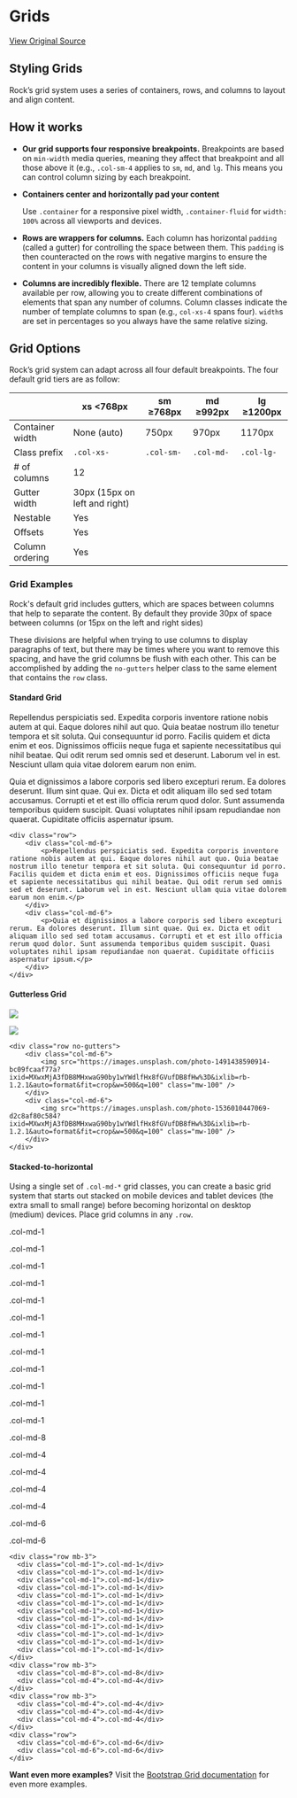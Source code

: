 # Grids
[View Original Source](https://community.rockrms.com/styling/layout/grids)

Styling Grids
-------------

Rock’s grid system uses a series of containers, rows, and columns to layout and align content.

How it works
------------

*   **Our grid supports four responsive breakpoints.** Breakpoints are based on `min-width` media queries, meaning they affect that breakpoint and all those above it (e.g., `.col-sm-4` applies to `sm`, `md`, and `lg`. This means you can control column sizing by each breakpoint.
*   **Containers center and horizontally pad your content**
    
    Use `.container` for a responsive pixel width, `.container-fluid` for `width: 100%` across all viewports and devices.
    
*   **Rows are wrappers for columns.** Each column has horizontal `padding` (called a gutter) for controlling the space between them. This `padding` is then counteracted on the rows with negative margins to ensure the content in your columns is visually aligned down the left side.
    
*   **Columns are incredibly flexible.** There are 12 template columns available per row, allowing you to create different combinations of elements that span any number of columns. Column classes indicate the number of template columns to span (e.g., `col-xs-4` spans four). `width`s are set in percentages so you always have the same relative sizing.
    

Grid Options
------------

Rock’s grid system can adapt across all four default breakpoints. The four default grid tiers are as follow:

|  | **xs** <768px | **sm** ≥768px | **md** ≥992px | **lg** ≥1200px |
| --- | --- | --- | --- | --- |
| Container width | None (auto) | 750px | 970px | 1170px |
| Class prefix | `.col-xs-` | `.col-sm-` | `.col-md-` | `.col-lg-` |
| \# of columns | 12 |
| Gutter width | 30px (15px on left and right) |
| Nestable | Yes |
| Offsets | Yes |
| Column ordering | Yes |

### Grid Examples

Rock's default grid includes gutters, which are spaces between columns that help to separate the content. By default they provide 30px of space between columns (or 15px on the left and right sides)

These divisions are helpful when trying to use columns to display paragraphs of text, but there may be times where you want to remove this spacing, and have the grid columns be flush with each other. This can be accomplished by adding the `no-gutters` helper class to the same element that contains the `row` class.

#### Standard Grid

Repellendus perspiciatis sed. Expedita corporis inventore ratione nobis autem at qui. Eaque dolores nihil aut quo. Quia beatae nostrum illo tenetur tempora et sit soluta. Qui consequuntur id porro. Facilis quidem et dicta enim et eos. Dignissimos officiis neque fuga et sapiente necessitatibus qui nihil beatae. Qui odit rerum sed omnis sed et deserunt. Laborum vel in est. Nesciunt ullam quia vitae dolorem earum non enim.

Quia et dignissimos a labore corporis sed libero excepturi rerum. Ea dolores deserunt. Illum sint quae. Qui ex. Dicta et odit aliquam illo sed sed totam accusamus. Corrupti et et est illo officia rerum quod dolor. Sunt assumenda temporibus quidem suscipit. Quasi voluptates nihil ipsam repudiandae non quaerat. Cupiditate officiis aspernatur ipsum.

```
<div class="row">
    <div class="col-md-6">
        <p>Repellendus perspiciatis sed. Expedita corporis inventore ratione nobis autem at qui. Eaque dolores nihil aut quo. Quia beatae nostrum illo tenetur tempora et sit soluta. Qui consequuntur id porro. Facilis quidem et dicta enim et eos. Dignissimos officiis neque fuga et sapiente necessitatibus qui nihil beatae. Qui odit rerum sed omnis sed et deserunt. Laborum vel in est. Nesciunt ullam quia vitae dolorem earum non enim.</p>
    </div>
    <div class="col-md-6">
        <p>Quia et dignissimos a labore corporis sed libero excepturi rerum. Ea dolores deserunt. Illum sint quae. Qui ex. Dicta et odit aliquam illo sed sed totam accusamus. Corrupti et et est illo officia rerum quod dolor. Sunt assumenda temporibus quidem suscipit. Quasi voluptates nihil ipsam repudiandae non quaerat. Cupiditate officiis aspernatur ipsum.</p>
    </div>
</div>
```

#### Gutterless Grid

![](https://images.unsplash.com/photo-1491438590914-bc09fcaaf77a?ixid=MXwxMjA3fDB8MHxwaG90by1wYWdlfHx8fGVufDB8fHw%3D&ixlib=rb-1.2.1&auto=format&fit=crop&w=500&q=100)

![](https://images.unsplash.com/photo-1536010447069-d2c8af80c584?ixid=MXwxMjA3fDB8MHxwaG90by1wYWdlfHx8fGVufDB8fHw%3D&ixlib=rb-1.2.1&auto=format&fit=crop&w=500&q=100)

```
<div class="row no-gutters">
    <div class="col-md-6">
        <img src="https://images.unsplash.com/photo-1491438590914-bc09fcaaf77a?ixid=MXwxMjA3fDB8MHxwaG90by1wYWdlfHx8fGVufDB8fHw%3D&ixlib=rb-1.2.1&auto=format&fit=crop&w=500&q=100" class="mw-100" />
    </div>
    <div class="col-md-6">
        <img src="https://images.unsplash.com/photo-1536010447069-d2c8af80c584?ixid=MXwxMjA3fDB8MHxwaG90by1wYWdlfHx8fGVufDB8fHw%3D&ixlib=rb-1.2.1&auto=format&fit=crop&w=500&q=100" class="mw-100" />
    </div>
</div>
```

#### Stacked-to-horizontal

Using a single set of `.col-md-*` grid classes, you can create a basic grid system that starts out stacked on mobile devices and tablet devices (the extra small to small range) before becoming horizontal on desktop (medium) devices. Place grid columns in any `.row`.

.col-md-1

.col-md-1

.col-md-1

.col-md-1

.col-md-1

.col-md-1

.col-md-1

.col-md-1

.col-md-1

.col-md-1

.col-md-1

.col-md-1

.col-md-8

.col-md-4

.col-md-4

.col-md-4

.col-md-4

.col-md-6

.col-md-6

```
<div class="row mb-3">
  <div class="col-md-1">.col-md-1</div>
  <div class="col-md-1">.col-md-1</div>
  <div class="col-md-1">.col-md-1</div>
  <div class="col-md-1">.col-md-1</div>
  <div class="col-md-1">.col-md-1</div>
  <div class="col-md-1">.col-md-1</div>
  <div class="col-md-1">.col-md-1</div>
  <div class="col-md-1">.col-md-1</div>
  <div class="col-md-1">.col-md-1</div>
  <div class="col-md-1">.col-md-1</div>
  <div class="col-md-1">.col-md-1</div>
  <div class="col-md-1">.col-md-1</div>
</div>
<div class="row mb-3">
  <div class="col-md-8">.col-md-8</div>
  <div class="col-md-4">.col-md-4</div>
</div>
<div class="row mb-3">
  <div class="col-md-4">.col-md-4</div>
  <div class="col-md-4">.col-md-4</div>
  <div class="col-md-4">.col-md-4</div>
</div>
<div class="row">
  <div class="col-md-6">.col-md-6</div>
  <div class="col-md-6">.col-md-6</div>
</div>
```

**Want even more examples?** Visit the [Bootstrap Grid documentation](https://getbootstrap.com/docs/3.4/css/#grid) for even more examples.